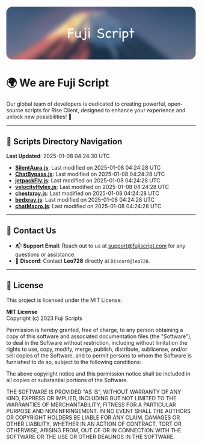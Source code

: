 ![Banner](.github/b.webp)

# 🌍 **We are Fuji Script**

Our global team of developers is dedicated to creating powerful, open-source scripts for Rise Client, designed to enhance your experience and unlock new possibilities! 🌟

---
<!-- SCRIPTS_NAVIGATION_START -->
## 📂 **Scripts Directory Navigation**

**Last Updated**: 2025-01-08 04:24:30 UTC

- **[SilentAura.js](scripts/SilentAura.js)**: Last modified on 2025-01-08 04:24:28 UTC
- **[ChatBypass.js](scripts/ChatBypass.js)**: Last modified on 2025-01-08 04:24:28 UTC
- **[jetpackFly.js](scripts/jetpackFly.js)**: Last modified on 2025-01-08 04:24:28 UTC
- **[velocityHylex.js](scripts/velocityHylex.js)**: Last modified on 2025-01-08 04:24:28 UTC
- **[chestxray.js](scripts/chestxray.js)**: Last modified on 2025-01-08 04:24:28 UTC
- **[bedxray.js](scripts/bedxray.js)**: Last modified on 2025-01-08 04:24:28 UTC
- **[chatMacro.js](scripts/chatMacro.js)**: Last modified on 2025-01-08 04:24:28 UTC

<!-- SCRIPTS_NAVIGATION_END -->

---

## 💬 **Contact Us**  
- 📬 **Support Email**: Reach out to us at [support@fujiscript.com](mailto:support@fujiscript.com) for any questions or assistance.  
- 💬 **Discord**: Contact **Leo728** directly at `Discord@leo728`.

---

## 📜 **License**

This project is licensed under the MIT License.  

**MIT License**  
Copyright (c) 2023 Fuji Scripts  

Permission is hereby granted, free of charge, to any person obtaining a copy of this software and associated documentation files (the "Software"), to deal in the Software without restriction, including without limitation the rights to use, copy, modify, merge, publish, distribute, sublicense, and/or sell copies of the Software, and to permit persons to whom the Software is furnished to do so, subject to the following conditions:  

The above copyright notice and this permission notice shall be included in all copies or substantial portions of the Software.  

THE SOFTWARE IS PROVIDED "AS IS", WITHOUT WARRANTY OF ANY KIND, EXPRESS OR IMPLIED, INCLUDING BUT NOT LIMITED TO THE WARRANTIES OF MERCHANTABILITY, FITNESS FOR A PARTICULAR PURPOSE AND NONINFRINGEMENT. IN NO EVENT SHALL THE AUTHORS OR COPYRIGHT HOLDERS BE LIABLE FOR ANY CLAIM, DAMAGES OR OTHER LIABILITY, WHETHER IN AN ACTION OF CONTRACT, TORT OR OTHERWISE, ARISING FROM, OUT OF OR IN CONNECTION WITH THE SOFTWARE OR THE USE OR OTHER DEALINGS IN THE SOFTWARE.  
